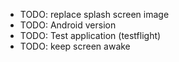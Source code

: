 * TODO: replace splash screen image
* TODO: Android version
* TODO: Test application (testflight)
* TODO: keep screen awake

